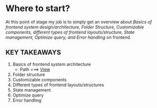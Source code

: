 # Where to start?

At this point of stage my job is to simply get an overview about _Basics of frontend system design/architecture, Folder Structure, Customizable components, different types of frontend layouts/structure, State management, Optimize query, and Error handling_ on frontend.

## KEY TAKEAWAYS

1. Basics of frontend system architecture
   - Path ===> [View](<./Module-01(Architecture)/Lecture-01.md>)
2. Folder structure
3. Customizable components
4. Different types of frontend layouts/structures
5. State management
6. Optimize query
7. Error handling
